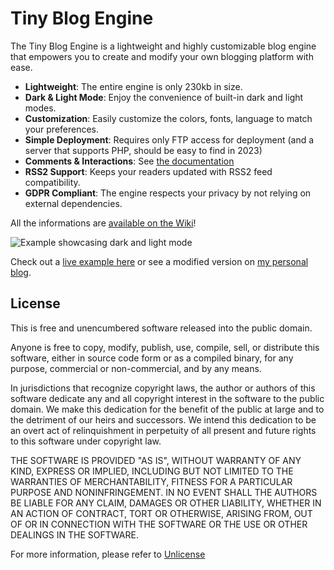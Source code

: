 # Tiny Blog Engine

The Tiny Blog Engine is a lightweight and highly customizable blog engine that empowers you to create and modify your own blogging platform with ease.

- **Lightweight**: The entire engine is only 230kb in size.
- **Dark & Light Mode**: Enjoy the convenience of built-in dark and light modes.
- **Customization**: Easily customize the colors, fonts, language to match your preferences.
- **Simple Deployment**: Requires only FTP access for deployment (and a server that supports PHP, should be easy to find in 2023)
- **Comments & Interactions**: See [the documentation]([https://github.com/nithou/tiny-blog-engine/blob/main/README.md#comment--interactions](https://github.com/nithou/tiny-blog-engine/wiki/Comments-&-Reactions))
- **RSS2 Support**: Keeps your readers updated with RSS2 feed compatibility.
- **GDPR Compliant**: The engine respects your privacy by not relying on external dependencies.

All the informations are [available on the Wiki](https://github.com/nithou/tiny-blog-engine/wiki)!

![Example showcasing dark and light mode](https://github.com/nithou/tiny-blog-engine/blob/main/assets/img/og.png)

Check out a [live example here](https://nithou.net/sandbox/) or see a modified version on [my personal blog](https://nithou.net/blog/).

## License

This is free and unencumbered software released into the public domain.

Anyone is free to copy, modify, publish, use, compile, sell, or
distribute this software, either in source code form or as a compiled
binary, for any purpose, commercial or non-commercial, and by any
means.

In jurisdictions that recognize copyright laws, the author or authors
of this software dedicate any and all copyright interest in the
software to the public domain. We make this dedication for the benefit
of the public at large and to the detriment of our heirs and
successors. We intend this dedication to be an overt act of
relinquishment in perpetuity of all present and future rights to this
software under copyright law.

THE SOFTWARE IS PROVIDED "AS IS", WITHOUT WARRANTY OF ANY KIND,
EXPRESS OR IMPLIED, INCLUDING BUT NOT LIMITED TO THE WARRANTIES OF
MERCHANTABILITY, FITNESS FOR A PARTICULAR PURPOSE AND NONINFRINGEMENT.
IN NO EVENT SHALL THE AUTHORS BE LIABLE FOR ANY CLAIM, DAMAGES OR
OTHER LIABILITY, WHETHER IN AN ACTION OF CONTRACT, TORT OR OTHERWISE,
ARISING FROM, OUT OF OR IN CONNECTION WITH THE SOFTWARE OR THE USE OR
OTHER DEALINGS IN THE SOFTWARE.

For more information, please refer to [Unlicense](https://unlicense.org)
